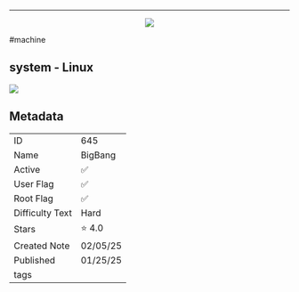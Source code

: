 
---

<p align="center"> <img src= "https://www.hackthebox.com//storage/avatars/2d22afd496c5ae6f6c51ca24bf3719e1.png"> </p>

#machine

## system - Linux
<img style = "max-width:70px" src = "app://local//home/cher0/HTNotes/HTB/Machines/BigBang/../../.res/Linux.png">

## Metadata

|                       |   |
| ----------------      | - |
| ID                    |645 |
| Name                  |BigBang |
| Active                |✅  |
| User Flag             |✅ |
| Root Flag             |✅|
| Difficulty Text       |Hard  |
| Stars                 |⭐️ 4.0 |
| Created Note          |02/05/25 |
| Published             |01/25/25 |
| tags                  | |

<p style = "display:none">
id:: 645
active:: True
name:: BigBang
os::Linux
user_flag:: True
root_flag:: True
difficulty_text:: Hard
stars:: 4.0
created:: 02/05/2025
published:: 01/25/25
avatar:: /storage/avatars/2d22afd496c5ae6f6c51ca24bf3719e1.png
tags:: 
</p>
